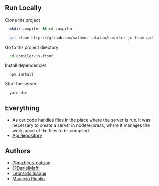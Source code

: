 ## Run Locally

Clone the project

```bash
  mkdir compiler && cd compiler
```

```bash
  git clone https://github.com/matheus-catalan/compiler-js-front.git
```

Go to the project directory

```bash
  cd compiler-js-front
```

Install dependencies

```bash
  npm install
```

Start the server

```bash
  yarn dev
```




  
## Everything

- As our code handles files in the place where the server is run, it was necessary to create a server in node/express, where it manages the workspace of the files to be compiled
- [Api Repository](https://github.com/matheus-catalan/compiler-js-back)


  
## Authors

- [@matheus-catalan](https://www.github.com/matheus-catalan)
- [@DanielMaffi](https://github.com/DanielMaffi)
- [Leonardo Isaque]()
- [Mauricio Picolini]()
